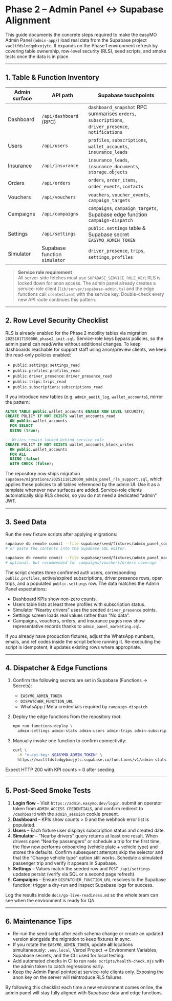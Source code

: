 # Phase 2 – Admin Panel ↔ Supabase Alignment

This guide documents the concrete steps required to make the easyMO Admin Panel
(`admin-app/`) load real data from the Supabase project
`vacltfdslodqybxojytc`. It expands on the Phase 1 environment refresh by
covering table ownership, row-level security (RLS), seed scripts, and smoke
tests once the data is in place.

---

## 1. Table & Function Inventory

| Admin surface | API path | Supabase touchpoints |
| --- | --- | --- |
| Dashboard | `/api/dashboard` (RPC) | `dashboard_snapshot` RPC summarises `orders`, `subscriptions`, `driver_presence`, `notifications` |
| Users | `/api/users` | `profiles`, `subscriptions`, `wallet_accounts`, `insurance_leads` |
| Insurance | `/api/insurance` | `insurance_leads`, `insurance_documents`, `storage.objects` |
| Orders | `/api/orders` | `orders`, `order_items`, `order_events`, `contacts` |
| Vouchers | `/api/vouchers` | `vouchers`, `voucher_events`, `campaign_targets` |
| Campaigns | `/api/campaigns` | `campaigns`, `campaign_targets`, Supabase edge function `campaign-dispatch` |
| Settings | `/api/settings` | `public.settings` table & Supabase secret `EASYMO_ADMIN_TOKEN` |
| Simulator | Supabase function `simulator` | `driver_presence`, `trips`, `settings`, `profiles` |

> **Service role requirement**  
> All server-side fetches must use `SUPABASE_SERVICE_ROLE_KEY`; RLS is locked
> down for anon access. The admin panel already creates a service-role client
> (`lib/server/supabase-admin.ts`) and the edge functions call `createClient`
> with the service key. Double-check every new API route continues this pattern.

---

## 2. Row Level Security Checklist

RLS is already enabled for the Phase 2 mobility tables via migration
`20251017150000_phase2_init.sql`. Service-role keys bypass policies, so the
admin panel can read/write without additional changes. To keep dashboards
reachable for support staff using anon/preview clients, we keep the read-only
policies enabled:

- `public.settings`: `settings_read`
- `public.profiles`: `profiles_read`
- `public.driver_presence`: `driver_presence_read`
- `public.trips`: `trips_read`
- `public.subscriptions`: `subscriptions_read`

If you introduce new tables (e.g. `admin_audit_log`, `wallet_accounts`),
mirror the pattern:

```sql
ALTER TABLE public.wallet_accounts ENABLE ROW LEVEL SECURITY;
CREATE POLICY IF NOT EXISTS wallet_accounts_read
  ON public.wallet_accounts
  FOR SELECT
  USING (true);

-- Writes remain locked behind service role
CREATE POLICY IF NOT EXISTS wallet_accounts_block_writes
  ON public.wallet_accounts
  FOR ALL
  USING (false)
  WITH CHECK (false);
```

The repository now ships migration
`supabase/migrations/20251118120000_admin_panel_rls_support.sql`, which applies
these policies to all tables referenced by the admin UI. Use it as a template
whenever new surfaces are added. Service-role clients automatically skip RLS
checks, so you do not need a dedicated “admin” JWT.

---

## 3. Seed Data

Run the new fixture scripts after applying migrations:

```bash
supabase db remote commit --file supabase/seed/fixtures/admin_panel_core.sql
# or paste the contents into the Supabase SQL editor.

supabase db remote commit --file supabase/seed/fixtures/admin_panel_marketing.sql
# optional, but recommended for campaigns/vouchers/orders coverage
```

The script creates three confirmed auth users, corresponding `public.profiles`,
active/expired subscriptions, driver presence rows, open trips, and a populated
`public.settings` row. The data matches the Admin Panel expectations:

- Dashboard KPIs show non-zero counts.
- Users table lists at least three profiles with subscription status.
- Simulator “Nearby drivers” uses the seeded `driver_presence` points.
- Settings screen loads real values rather than “No data”.
- Campaigns, vouchers, orders, and insurance pages now show representative
  records thanks to `admin_panel_marketing.sql`.

If you already have production fixtures, adjust the WhatsApp numbers, emails,
and ref codes inside the script before running it. Re-executing the script is
idempotent; it updates existing rows where appropriate.

---

## 4. Dispatcher & Edge Functions

1. Confirm the following secrets are set in Supabase (Functions → Secrets):
   - `EASYMO_ADMIN_TOKEN`
   - `DISPATCHER_FUNCTION_URL`
   - WhatsApp / Meta credentials required by `campaign-dispatch`

2. Deploy the edge functions from the repository root:

   ```bash
   npm run functions:deploy \
     admin-settings admin-stats admin-users admin-trips admin-subscriptions simulator
   ```

3. Manually invoke one function to confirm connectivity:

   ```bash
   curl \
     -H "x-api-key: $EASYMO_ADMIN_TOKEN" \
     https://vacltfdslodqybxojytc.supabase.co/functions/v1/admin-stats
   ```

Expect HTTP 200 with KPI counts > 0 after seeding.

---

## 5. Post-Seed Smoke Tests

1. **Login flow** – Visit `https://admin.easymo.dev/login`, submit an operator
   token from `ADMIN_ACCESS_CREDENTIALS`, and confirm redirect to `/dashboard`
   with the `admin_session` cookie present.
2. **Dashboard** – KPIs show counts > 0 and the webhook error list is populated.
3. **Users** – Each fixture user displays subscription status and created date.
4. **Simulator** – “Nearby drivers” query returns at least one result. When
   drivers open “Nearby passengers” or schedule a trip for the first time,
   the flow now performs onboarding (vehicle plate + vehicle type) and stores
   the defaults. Confirm subsequent attempts skip the selector and that the
   “Change vehicle type” option still works. Schedule a simulated passenger
   trip and verify it appears in Supabase.
5. **Settings** – Values match the seeded row and `POST /api/settings` updates
   persist (verify via SQL or a second page refresh).
6. **Campaigns** – Ensure `DISPATCHER_FUNCTION_URL` resolves to the Supabase
   function; trigger a dry-run and inspect Supabase logs for success.

Log the results inside `docs/go-live-readiness.md` so the whole team can see
when the environment is ready for QA.

---

## 6. Maintenance Tips

- Re-run the seed script after each schema change or create an updated version
  alongside the migration to keep fixtures in sync.
- If you rotate the `EASYMO_ADMIN_TOKEN`, update **all** locations simultaneously:
  `.env.local`, Vercel Project → Environment Variables, Supabase secrets, and
  the CLI used for local testing.
- Add automated checks in CI to run `node scripts/health-check.mjs` with the
  admin token to catch regressions early.
- Keep the Admin Panel pointed at service-role clients only. Exposing the anon
  key on the server will reintroduce RLS failures.

By following this checklist each time a new environment comes online, the
admin panel will stay fully aligned with Supabase data and edge functions.
